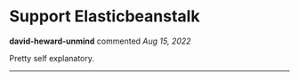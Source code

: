 # Support Elasticbeanstalk

**david-heward-unmind** commented *Aug 15, 2022*

Pretty self explanatory.
<br />
***


